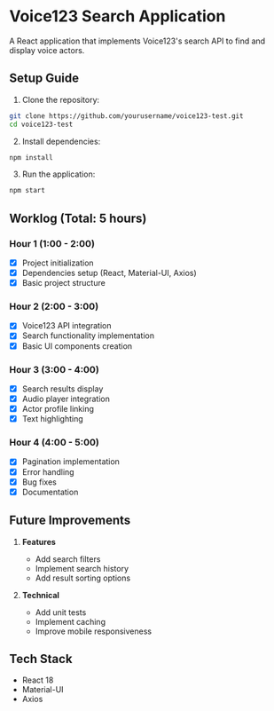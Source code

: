# Voice123 Search Application

A React application that implements Voice123's search API to find and display voice actors.

## Setup Guide

1. Clone the repository:

```bash
git clone https://github.com/yourusername/voice123-test.git
cd voice123-test
```

2. Install dependencies:

```bash
npm install
```

3. Run the application:

```bash
npm start
```

## Worklog (Total: 5 hours)

### Hour 1 (1:00 - 2:00)
- [x] Project initialization
- [x] Dependencies setup (React, Material-UI, Axios)
- [x] Basic project structure

### Hour 2 (2:00 - 3:00)
- [x] Voice123 API integration
- [x] Search functionality implementation
- [x] Basic UI components creation

### Hour 3 (3:00 - 4:00)
- [x] Search results display
- [x] Audio player integration
- [x] Actor profile linking
- [x] Text highlighting

### Hour 4 (4:00 - 5:00)
- [x] Pagination implementation
- [x] Error handling
- [x] Bug fixes
- [x] Documentation

## Future Improvements

1. **Features**
   - Add search filters
   - Implement search history
   - Add result sorting options

2. **Technical**
   - Add unit tests
   - Implement caching
   - Improve mobile responsiveness

## Tech Stack
- React 18
- Material-UI
- Axios
